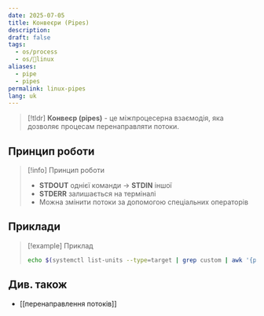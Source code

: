 ```yaml
---
date: 2025-07-05
title: Конвеєри (Pipes)
description: 
draft: false
tags:
  - os/process
  - os/🐧linux
aliases:
  - pipe
  - pipes
permalink: linux-pipes
lang: uk
---
```

> [!tldr]
> **Конвеєр (pipes)** - це міжпроцесерна взаємодія, яка дозволяє процесам перенаправляти потоки.

##  Принцип роботи

> [!info] Принцип роботи
> - **STDOUT** однієї команди -> **STDIN** іншої
> - **STDERR** залишається на терміналі
> - Можна змінити потоки за допомогою спеціальних операторів

## Приклади

> [!example] Приклад
> ```bash
> echo $(systemctl list-units --type=target | grep custom | awk '{print $1 $2 $3}') $(systemctl list-dependencies custom.target | head -3 | sed s/[^a-z]//g | sort) | md5sum | cut -c 10-16
> ```


## Див. також

- [[перенаправлення потоків]]